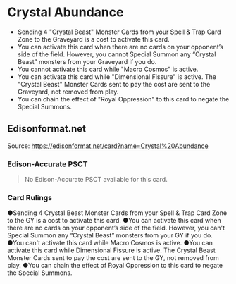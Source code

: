 # Crystal Abundance

*   Sending 4 "Crystal Beast" Monster Cards from your Spell & Trap Card Zone to the Graveyard is a cost to activate this card.
*   You can activate this card when there are no cards on your opponent’s side of the field. However, you cannot Special Summon any “Crystal Beast” monsters from your Graveyard if you do.
*   You cannot activate this card while "Macro Cosmos" is active.
*   You can activate this card while "Dimensional Fissure" is active. The "Crystal Beast" Monster Cards sent to pay the cost are sent to the Graveyard, not removed from play.
*   You can chain the effect of "Royal Oppression" to this card to negate the Special Summons.

## Edisonformat.net

Source: https://edisonformat.net/card?name=Crystal%20Abundance

### Edison-Accurate PSCT

> No Edison-Accurate PSCT available for this card.

### Card Rulings

●Sending 4 Crystal Beast Monster Cards from your Spell & Trap Card Zone to the GY is a cost to activate this card.
●You can activate this card when there are no cards on your opponent’s side of the field. However, you can't Special Summon any “Crystal Beast” monsters from your GY if you do.
●You can't activate this card while Macro Cosmos is active.
●You can activate this card while Dimensional Fissure is active. The Crystal Beast Monster Cards sent to pay the cost are sent to the GY, not removed from play.
●You can chain the effect of Royal Oppression to this card to negate the Special Summons.
            